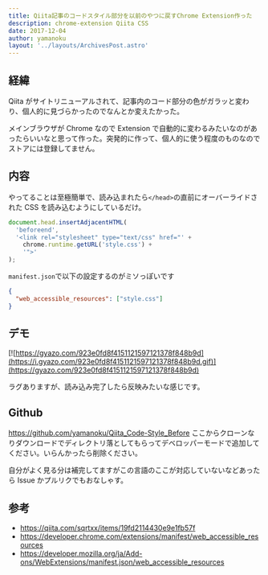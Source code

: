 ```yaml
---
title: Qiita記事のコードスタイル部分を以前のやつに戻すChrome Extension作った
description: chrome-extension Qiita CSS
date: 2017-12-04
author: yamanoku
layout: '../layouts/ArchivesPost.astro'
---
```


## 経緯

Qiita がサイトリニューアルされて、記事内のコード部分の色がガラッと変わり、個人的に見づらかったのでなんとか変えたかった。

メインブラウザが Chrome なので Extension で自動的に変わるみたいなのがあったらいいなと思って作った。突発的に作って、個人的に使う程度のものなのでストアには登録してません。

## 内容

やってることは至極簡単で、読み込まれたら`</head>`の直前にオーバーライドされた CSS を読み込むようにしているだけ。

```js
document.head.insertAdjacentHTML(
  'beforeend',
  '<link rel="stylesheet" type="text/css" href="' +
    chrome.runtime.getURL('style.css') +
    '">'
);
```

`manifest.json`で以下の設定するのがミソっぽいです

```json
{
  "web_accessible_resources": ["style.css"]
}
```

## デモ

[![https://gyazo.com/923e0fd8f4151121597121378f848b9d](https://i.gyazo.com/923e0fd8f4151121597121378f848b9d.gif)](https://gyazo.com/923e0fd8f4151121597121378f848b9d)

ラグありますが、読み込み完了したら反映みたいな感じです。

## Github

https://github.com/yamanoku/Qiita_Code-Style_Before
ここからクローンなりダウンロードでディレクトリ落としてもらってデベロッパーモードで追加してください。いらんかったら削除ください。

自分がよく見る分は補完してますがこの言語のここが対応していないなどあったら Issue かプルリクでもおなしゃす。

## 参考

- https://qiita.com/sqrtxx/items/19fd2114430e9e1fb57f
- https://developer.chrome.com/extensions/manifest/web_accessible_resources
- https://developer.mozilla.org/ja/Add-ons/WebExtensions/manifest.json/web_accessible_resources
